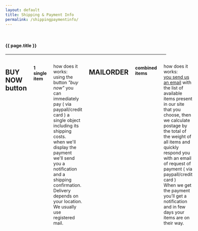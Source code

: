 ```yaml
---
layout: default
title: Shipping & Payment Info
permalink: /shippingpaymentinfo/
---
```

<div class="fullWidth">
	<br>
  	<h4 class="text-center">{{ page.title }}</h4>
  	<hr>
	<div class="small-12 columns">
		<div class="small-12 columns">
			<div class="large-6 small-12 columns">
				<h2>BUY NOW button</h2>
				<h4>1 single item</h4>
				<p>how does it works: <br>
				using the button <i>"buy now"</i> you can immediately pay ( via paypall/credit card ) a single object including its shipping costs.<br>
				when we'll display the payment we'll send you a notification and a shipping confirmation. Delivery depends on your location. <br>
				We usually use registered mail.<br>		
				</p>		 
			</div>
			<div class="large-6 small-12 columns">
				<h2>MAILORDER</h2>
				<h4>combined items</h4>
				<p>how does it works: <br>
				<a href="mailto:{{ site.email }}">you send us an email</a> with the list of available items present in our site that you choose, then we calculate postage by the total of the weight of all items and quickly respond you with an email of request of payment ( via paypall/credit card )<br>
				When we get the payment you’ll get a notification and in few days your items are on their way.</p>
			</div>
		</div>
	</div>
</div>